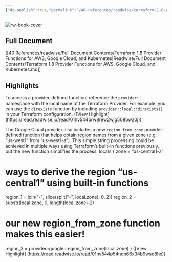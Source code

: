 ```yaml
---
{"dg-publish":true,"permalink":"/40-references/readwise/terraform-1-8-provider-functions-for-aws-google-cloud-and-kubernetes/","tags":["rw/articles"]}
---
```


![rw-book-cover](https://www.datocms-assets.com/2885/1712695692-share-terraform-1-8-adds-provider-functions-for-aws-google-cloud-and-kubernetes.png?w=1200&h=630&fit=crop&auto=format)

## Full Document
[[40 References/readwise/Full Document Contents/Terraform 1.8 Provider Functions for AWS, Google Cloud, and Kubernetes\|Readwise/Full Document Contents/Terraform 1.8 Provider Functions for AWS, Google Cloud, and Kubernetes.md]]

## Highlights
To access a provider-defined function, reference the `provider::` namespace with the local name of the Terraform Provider. For example, you can use the `direxists` function by including `provider::local::direxists()` in your Terraform configuration. ([View Highlight] (https://read.readwise.io/read/01hv544brw8rew2wjg508bwz0j))


The Google Cloud provider also includes a new `region_from_zone` provider-defined function that helps obtain region names from a given zone (e.g. “us-west1” from “us-west1-a”). This simple string processing could be achieved in multiple ways using Terraform’s built-in functions previously, but the new function simplifies the process:
locals {
zone = “us-central1-a”
# ways to derive the region “us-central1” using built-in functions
region_1 = join("-", slice(split("-", local.zone), 0, 2))
region_2 = substr(local.zone, 0, length(local.zone)-2)
# our new region_from_zone function makes this easier!
region_3 = provider::google::region_from_zone(local.zone)
} ([View Highlight] (https://read.readwise.io/read/01hv544p54nqn66x34b9wsq8hx))


